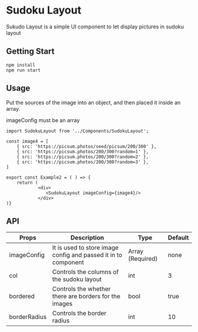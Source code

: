 # Sudoku Layout

Sukudo Layout is a simple UI component to let display pictures in sudoku layout

## Getting Start
```
npm install
npm run start
```

## Usage
Put the sources of the image into an object, and then placed it inside an array. 

imageConfig must be an array

```
import SudokuLayout from '../Components/SudokuLayout';

const image4 = [
    { src: 'https://picsum.photos/seed/picsum/200/300' },
    { src: 'https://picsum.photos/200/300?random=1' },
    { src: 'https://picsum.photos/200/300?random=2' },
    { src: 'https://picsum.photos/200/300?random=3' },
]

export const Example2 = ( ) => {
    return (
            <div>
               <SudokuLayout imageConfig={image4}/>
            </div>
)}

```


## API

|Props	        |Description   	|  Type |   Default	|   	
|---	        |---	|---	|---	|
|imageConfig   	| It is used to store image config and passed it in to component   	| Array (Required)	| none	|   	
|col   	        | Controls the columns of the sudoku layout	| int 	|  3 	|   
|bordered       | Controls the whether there are borders for the images    	| bool  	|  true 	|    
|borderRadius   | Controls the border radius  	| int  	|   10	|

##   	